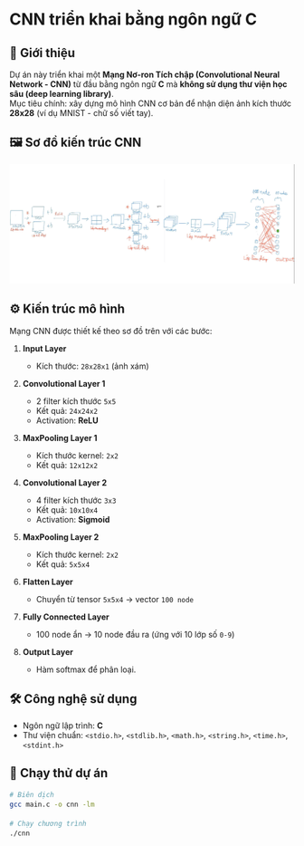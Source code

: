 # CNN triển khai bằng ngôn ngữ C 

## 📌 Giới thiệu
Dự án này triển khai một **Mạng Nơ-ron Tích chập (Convolutional Neural Network - CNN)** từ đầu bằng ngôn ngữ **C** mà **không sử dụng thư viện học sâu (deep learning library)**.  
Mục tiêu chính: xây dựng mô hình CNN cơ bản để nhận diện ảnh kích thước **28x28** (ví dụ MNIST - chữ số viết tay).  



## 🖼️ Sơ đồ kiến trúc CNN

![CNN Architecture](https://github.com/ducsuibot/Implement-a-Convolutional-Neural-Network-in-C/blob/main/M%C3%B4%20h%C3%ACnh.png)



## ⚙️ Kiến trúc mô hình
Mạng CNN được thiết kế theo sơ đồ trên với các bước:

1. **Input Layer**  
   - Kích thước: `28x28x1` (ảnh xám)

2. **Convolutional Layer 1**  
   - 2 filter kích thước `5x5`  
   - Kết quả: `24x24x2`  
   - Activation: **ReLU**

3. **MaxPooling Layer 1**  
   - Kích thước kernel: `2x2`  
   - Kết quả: `12x12x2`

4. **Convolutional Layer 2**  
   - 4 filter kích thước `3x3`  
   - Kết quả: `10x10x4`  
   - Activation: **Sigmoid**

5. **MaxPooling Layer 2**  
   - Kích thước kernel: `2x2`  
   - Kết quả: `5x5x4`

6. **Flatten Layer**  
   - Chuyển từ tensor `5x5x4` → vector `100 node`

7. **Fully Connected Layer**  
   - 100 node ẩn → 10 node đầu ra (ứng với 10 lớp số `0-9`)

8. **Output Layer**  
   - Hàm softmax để phân loại.



## 🛠️ Công nghệ sử dụng
- Ngôn ngữ lập trình: **C**
- Thư viện chuẩn: `<stdio.h>`, `<stdlib.h>`, `<math.h>`, `<string.h>`, `<time.h>`, `<stdint.h>`



## 🚀 Chạy thử dự án
```bash
# Biên dịch
gcc main.c -o cnn -lm

# Chạy chương trình
./cnn

